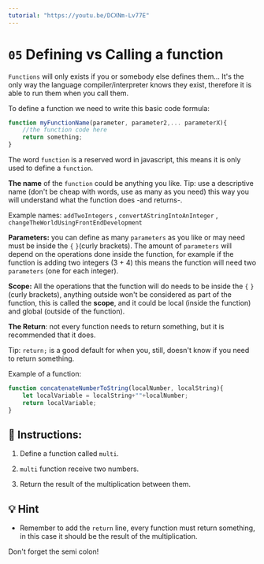 ```yaml
---
tutorial: "https://youtu.be/DCXNm-Lv77E"
---
```


# `05` Defining vs Calling a function

`Functions` will only exists if you or somebody else defines them... It's the only way the language compiler/interpreter knows they exist, therefore it is able to run them when you call them.

To define a function we need to write this basic code formula:

```js
function myFunctionName(parameter, parameter2,... parameterX){
    //the function code here
    return something;
}
```

The word `function` is a reserved word in javascript, this means it is only used to define a `function`.

**The name** of the `function` could be anything you like. Tip: use a descriptive name (don't be cheap with words, use as many as you need) this way you will understand what the function does -and returns-.

Example names: `addTwoIntegers` , `convertAStringIntoAnInteger` , `changeTheWorldUsingFrontEndDevelopment`

**Parameters:** you can define as many `parameters` as you like or may need must be inside the `{` `}`(curly brackets). The amount of `parameters` will depend on the operations done inside the function, for example if the function is adding two integers  (3 + 4) this means the function will need two `parameters` (one for each integer).

**Scope:** All the operations that the function will do needs to be inside the `{` `}` (curly brackets), anything outside won't be considered as part of the function, this is called the **scope**, and it could be local (inside the function) and global (outside of the function).

**The Return**: not every function needs to return something, but it is recommended that it does.

Tip: `return;` is a good default for when you, still, doesn't know if you need to return something.

Example of a function:

```js
function concatenateNumberToString(localNumber, localString){
    let localVariable = localString+""+localNumber;
    return localVariable;
}
```


## 📝 Instructions:

1. Define a function called `multi`.

2. `multi` function receive two numbers.

3. Return the result of the multiplication between them.

## 💡 Hint

+ Remember to add the `return` line, every function must return something, in this case it should be the result of the multiplication.

Don't forget the semi colon!
